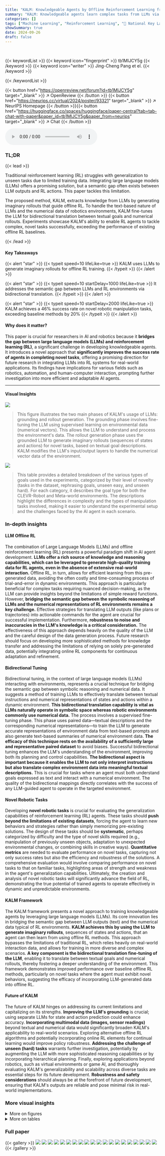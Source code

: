 ```yaml
---
title: "KALM: Knowledgeable Agents by Offline Reinforcement Learning from Large Language Model Rollouts"
summary: "KALM: Knowledgeable agents learn complex tasks from LLMs via offline RL using imaginary rollouts, significantly outperforming baselines."
categories: []
tags: ["Machine Learning", "Reinforcement Learning", "🏢 National Key Laboratory for Novel Software Technology, Nanjing University, China",]
showSummary: true
date: 2024-09-26
draft: false
---
```


<br>

{{< keywordList >}}
{{< keyword icon="fingerprint" >}} tb1MlJCY5g {{< /keyword >}}
{{< keyword icon="writer" >}} Jing-Cheng Pang et el. {{< /keyword >}}
 
{{< /keywordList >}}

{{< button href="https://openreview.net/forum?id=tb1MlJCY5g" target="_blank" >}}
↗ OpenReview
{{< /button >}}
{{< button href="https://neurips.cc/virtual/2024/poster/93321" target="_blank" >}}
↗ NeurIPS Homepage
{{< /button >}}{{< button href="https://huggingface.co/spaces/huggingface/paper-central?tab=tab-chat-with-paper&paper_id=tb1MlJCY5g&paper_from=neurips" target="_blank" >}}
↗ Chat
{{< /button >}}



<audio controls>
    <source src="https://ai-paper-reviewer.com/tb1MlJCY5g/podcast.wav" type="audio/wav">
    Your browser does not support the audio element.
</audio>


### TL;DR


{{< lead >}}

Traditional reinforcement learning (RL) struggles with generalization to unseen tasks due to limited training data.  Integrating large language models (LLMs) offers a promising solution, but a semantic gap often exists between LLM outputs and RL actions. This paper tackles this limitation. 

The proposed method, KALM, extracts knowledge from LLMs by generating imaginary rollouts that guide offline RL. To handle the text-based nature of LLMs and the numerical data of robotics environments, KALM fine-tunes the LLM for bidirectional translation between textual goals and numerical rollouts.  Experiments showcase KALM's ability to enable RL agents to tackle complex, novel tasks successfully, exceeding the performance of existing offline RL baselines.

{{< /lead >}}


#### Key Takeaways

{{< alert "star" >}}
{{< typeit speed=10 lifeLike=true >}} KALM uses LLMs to generate imaginary rollouts for offline RL training. {{< /typeit >}}
{{< /alert >}}

{{< alert "star" >}}
{{< typeit speed=10 startDelay=1000 lifeLike=true >}} It addresses the semantic gap between LLMs and RL environments via bidirectional translation. {{< /typeit >}}
{{< /alert >}}

{{< alert "star" >}}
{{< typeit speed=10 startDelay=2000 lifeLike=true >}} KALM achieves a 46% success rate on novel robotic manipulation tasks, exceeding baseline methods by 20% {{< /typeit >}}
{{< /alert >}}

#### Why does it matter?
This paper is crucial for researchers in AI and robotics because it **bridges the gap between large language models (LLMs) and reinforcement learning (RL)**, a significant challenge in developing knowledgeable agents.  It introduces a novel approach that **significantly improves the success rate of agents in completing novel tasks**, offering a promising direction for future research in integrating LLMs into RL systems for real-world applications. Its findings have implications for various fields such as robotics, automation, and human-computer interaction, prompting further investigation into more efficient and adaptable AI agents.

------
#### Visual Insights



![](https://ai-paper-reviewer.com/tb1MlJCY5g/figures_1_1.jpg)

> This figure illustrates the two main phases of KALM's usage of LLMs: grounding and rollout generation.  The grounding phase involves fine-tuning the LLM using supervised learning on environmental data (numerical vectors). This allows the LLM to understand and process the environment's data.  The rollout generation phase uses the grounded LLM to generate imaginary rollouts (sequences of states and actions) for novel tasks, based on textual goal descriptions.  KALM modifies the LLM's input/output layers to handle the numerical vector data of the environment.





![](https://ai-paper-reviewer.com/tb1MlJCY5g/tables_15_1.jpg)

> This table provides a detailed breakdown of the various types of goals used in the experiments, categorized by their level of novelty (tasks in the dataset, rephrasing goals, unseen easy, and unseen hard). For each category, it describes the goal type for both the CLEVR-Robot and Meta-world environments.  The descriptions highlight the differences in complexity and the types of manipulation tasks involved, making it easier to understand the experimental setup and the challenges faced by the AI agent in each scenario.





### In-depth insights


#### LLM Offline RL
The combination of Large Language Models (LLMs) and offline reinforcement learning (RL) presents a powerful paradigm shift in AI agent development.  **LLMs offer a rich source of knowledge and reasoning capabilities, which can be leveraged to generate high-quality training data for RL agents, even in the absence of extensive real-world interaction.** Offline RL, in turn, allows for efficient learning from this pre-generated data, avoiding the often costly and time-consuming process of trial-and-error in dynamic environments.  This approach is particularly beneficial for complex tasks requiring nuanced decision-making, as the LLM can provide insights beyond the limitations of simple reward functions. However, **bridging the semantic gap between the symbolic reasoning of LLMs and the numerical representations of RL environments remains a key challenge.** Effective strategies for translating LLM outputs (like plans or trajectories) into actionable commands for the agent are crucial for successful implementation.  Furthermore, **robustness to noise and inaccuracies in the LLM's knowledge is a critical consideration.**  The effectiveness of this approach depends heavily on the quality of the LLM and the careful design of the data generation process.  Future research should focus on developing more sophisticated methods for knowledge transfer and addressing the limitations of relying on solely pre-generated data, potentially integrating online RL components for continuous adaptation and refinement.

#### Bidirectional Tuning
Bidirectional tuning, in the context of large language models (LLMs) interacting with environments, represents a crucial technique for bridging the semantic gap between symbolic reasoning and numerical data.  It suggests a method of training LLMs to effectively translate between textual instructions and numerical representations of states and actions within a dynamic environment.  **This bidirectional translation capability is vital as LLMs naturally operate in symbolic space whereas robotic environments commonly use numerical data.** The process involves a supervised fine-tuning phase. This phase uses paired data—textual descriptions and the corresponding numerical representations—to train the LLM to generate accurate representations of environment data from text-based prompts and also generate text-based summaries of numerical environment data.  **The efficacy of this technique rests on the availability of a sufficiently large and representative paired dataset** to avoid biases. Successful bidirectional tuning enhances the LLM's understanding of the environment, improving both its planning and control capabilities.  **The bidirectional aspect is important because it enables the LLM to not only interpret instructions but also translate complex environment data into meaningful textual descriptions.**  This is crucial for tasks where an agent must both understand goals expressed as text and interact with a numerical environment. The quality of the bidirectional mappings directly correlates with the success of any LLM-guided agent to operate in the targeted environment.

#### Novel Robotic Tasks
Developing **novel robotic tasks** is crucial for evaluating the generalization capabilities of reinforcement learning (RL) agents.  These tasks should **push beyond the limitations of existing datasets**, forcing the agent to learn new behaviors and strategies rather than simply memorizing pre-existing solutions.  The design of these tasks should be **systematic**, perhaps categorized by difficulty and the type of novel skills required (e.g., manipulation of previously unseen objects, adaptation to unexpected environmental changes, or combining skills in creative ways).  **Quantitative metrics** are needed to evaluate performance on novel tasks, capturing not only success rates but also the efficiency and robustness of the solutions.  A comprehensive evaluation would involve comparing performance on novel tasks to that on familiar tasks, highlighting areas of strength and weakness in the agent's generalization capabilities.  Ultimately, the creation and analysis of novel robotic tasks will significantly advance the field of RL, demonstrating the true potential of trained agents to operate effectively in dynamic and unpredictable environments.

#### KALM Framework
The KALM framework presents a novel approach to training knowledgeable agents by leveraging large language models (LLMs).  Its core innovation lies in bridging the semantic gap between LLM outputs (text) and the numerical data typical of RL environments.  **KALM achieves this by using the LLM to generate imaginary rollouts**, sequences of states and actions, that an agent can then learn from using offline RL methods. This approach bypasses the limitations of traditional RL, which relies heavily on real-world interaction data, and allows for training in more diverse and complex scenarios. **A key component is the bidirectional translation fine-tuning of the LLM**, enabling it to translate between textual goals and numerical rollouts, thereby fostering a deeper understanding of the environment. This framework demonstrates improved performance over baseline offline RL methods, particularly on novel tasks where the agent must exhibit novel behaviors, suggesting the efficacy of incorporating LLM-generated data into offline RL.

#### Future of KALM
The future of KALM hinges on addressing its current limitations and capitalizing on its strengths. **Improving the LLM's grounding** is crucial; using separate LLMs for state and action prediction could enhance accuracy.  **Incorporating multimodal data (images, sensor readings)** beyond textual and numerical data would significantly broaden KALM's applicability to real-world scenarios.  Exploring alternative offline RL algorithms and potentially incorporating online RL elements for continual learning would improve policy robustness.  **Addressing the challenge of unseen (hard) tasks** warrants further investigation, potentially by augmenting the LLM with more sophisticated reasoning capabilities or by incorporating hierarchical planning.  Finally, exploring applications beyond robotics, such as virtual environments or game AI, and thoroughly evaluating KALM's generalizability and scalability across diverse tasks are essential steps for its future development.  **Robustness and safety considerations** should always be at the forefront of future development, ensuring that KALM's outputs are reliable and pose minimal risk in real-world implementations.


### More visual insights

<details>
<summary>More on figures
</summary>


![](https://ai-paper-reviewer.com/tb1MlJCY5g/figures_3_1.jpg)

> This figure illustrates the overall framework of the KALM method. Panel (A) shows the three key steps involved in training the agent: LLM grounding (fine-tuning the LLM with environmental data), rollout generation (using the LLM to generate imaginary rollouts for new tasks), and offline RL training. Panel (B) shows the adapted network architecture of the LLM, which has been modified to process both textual and environmental data.


![](https://ai-paper-reviewer.com/tb1MlJCY5g/figures_5_1.jpg)

> This figure visualizes the two robotic manipulation environments used in the paper's experiments: CLEVR-Robot and Meta-world.  CLEVR-Robot shows a simple setup where a robotic agent manipulates five colored balls to achieve a specific arrangement.  Meta-world depicts a more complex scenario with a Sawyer robot arm interacting with various objects, like doors, drawers, and other manipulanda.  These environments showcase the range of tasks used to evaluate the KALM model's performance.


![](https://ai-paper-reviewer.com/tb1MlJCY5g/figures_6_1.jpg)

> This figure compares the success rates of different offline reinforcement learning (RL) algorithms on four types of tasks with varying levels of difficulty: tasks from offline data, rephrasing goals, unseen (easy) goals, and unseen (hard) goals.  Each bar represents the average success rate of a particular RL algorithm, with and without the KALM method. Error bars show the standard deviation, indicating the reliability of the results.  The results illustrate that KALM significantly improves the success rate, especially on more challenging, unseen tasks.


![](https://ai-paper-reviewer.com/tb1MlJCY5g/figures_7_1.jpg)

> This figure compares the performance of KALM with two baseline methods: using LLM directly as a policy and Decision Transformer (DT).  The x-axis shows the type of task: rephrasing goals, unseen (easy), and unseen (hard). The y-axis represents the success rate. KALM significantly outperforms both baselines, especially on more complex, unseen tasks.


![](https://ai-paper-reviewer.com/tb1MlJCY5g/figures_8_1.jpg)

> This figure shows two examples of imaginary rollouts generated by the fine-tuned Large Language Model (LLM) in the KALM (Knowledgeable Agent from Language Model Rollouts) method.  The top row shows a robotic arm successfully navigating an obstacle (a wall) to reach a target object. The bottom row shows a successful arrangement of colored balls in a circle, using a specified ball as the center. These examples demonstrate the LLM's capacity to generate realistic and task-appropriate sequences of actions.


![](https://ai-paper-reviewer.com/tb1MlJCY5g/figures_8_2.jpg)

> The figure shows the accuracy of the LLM in explaining rollouts, comparing performance on seen and unseen prompts.  The x-axis represents the training epoch, and the y-axis represents the accuracy in percentage. The results indicate the model's ability to explain rollouts improves with training, though it is generally better at explaining seen rollouts.


![](https://ai-paper-reviewer.com/tb1MlJCY5g/figures_8_3.jpg)

> This figure shows the accuracy of the LLM in explaining rollouts.  The accuracy is measured by comparing keywords in the LLM's explanation to the ground truth.  The results demonstrate high accuracy (over 85%) for both seen and unseen prompts, indicating that the LLM effectively captures the meaning of rollouts.  The graph shows accuracy over training epochs, demonstrating improvement over time.


![](https://ai-paper-reviewer.com/tb1MlJCY5g/figures_23_1.jpg)

> This figure shows the training curves of different offline reinforcement learning methods on four types of goals: tasks in offline data, rephrasing goals, unseen (easy) goals, and unseen (hard) goals.  The x-axis represents the training epochs, and the y-axis shows the success rate (percentage) achieved by each method on each goal type. Error bars representing half standard deviation are included for each data point, indicating the variability in performance across multiple random runs.  The figure visually compares the performance of various offline RL algorithms with and without the incorporation of the KALM method, highlighting the improvements gained by using the proposed approach. It helps in understanding how KALM affects the learning progress and the ability of the agent to generalize to novel tasks.


![](https://ai-paper-reviewer.com/tb1MlJCY5g/figures_24_1.jpg)

> This figure shows additional examples of generated rollouts for rephrasing goal tasks, in both Meta-world and CLEVR-Robot environments.  The top row depicts a successful rollout in Meta-world where the robot arm navigates around a wall to reach a target object. The bottom row shows a successful rollout in CLEVR-Robot where the red ball is moved to the left of the blue ball. A failure case is also presented for each environment, highlighting situations where the LLM's rollout generation struggles with complex scenarios or ambiguous instructions.


![](https://ai-paper-reviewer.com/tb1MlJCY5g/figures_24_2.jpg)

> This figure shows additional examples of generated rollouts for rephrasing goal tasks in both Meta-world and CLEVR-Robot environments.  The top row illustrates a successful rollout in Meta-world where a robot arm opens a door, and the bottom row shows a successful rollout in CLEVR-Robot where the agent moves balls to the specified positions. A failure case is also shown for each environment, demonstrating situations where the LLM's generated rollout does not successfully complete the task.


![](https://ai-paper-reviewer.com/tb1MlJCY5g/figures_24_3.jpg)

> This figure shows additional examples of generated rollouts for rephrasing goal tasks, comparing successful and unsuccessful examples in both Meta-world and CLEVR-Robot environments.  The Meta-world examples illustrate the robot's manipulation of objects, while the CLEVR-Robot examples demonstrate the manipulation of colored balls. The figure showcases the LLM's ability to generate rollouts that align with the given goals, but also highlights cases where the LLM struggles to generate successful plans, particularly in complex scenarios.


![](https://ai-paper-reviewer.com/tb1MlJCY5g/figures_25_1.jpg)

> This figure shows additional examples of generated rollouts by the LLM for rephrasing goal tasks.  The top row shows successful rollouts for a Meta-world task (moving an object to a specific location), demonstrating the LLM's ability to generate a successful sequence of actions. The bottom row shows successful and failed rollouts for CLEVR-Robot tasks (repositioning colored balls). The failure example highlights that while the LLM can understand the goal, it may fail to generate a correct rollout if the initial state is not ideal.


![](https://ai-paper-reviewer.com/tb1MlJCY5g/figures_25_2.jpg)

> This figure shows additional examples of generated rollouts for rephrasing goal tasks in both Meta-world and CLEVR-Robot environments.  The top row displays successful rollouts where the robot arm successfully navigates to its goal despite obstacles. The bottom row shows unsuccessful attempts, highlighting the limitations of the LLM in complex scenarios, such as navigating through obstacles or accurately understanding a complex instruction.


![](https://ai-paper-reviewer.com/tb1MlJCY5g/figures_25_3.jpg)

> This figure shows two examples of imaginary rollouts generated by the fine-tuned large language model (LLM) for the CLEVR-Robot environment. The first example demonstrates the LLM's ability to generate a rollout that successfully moves a specific object to the desired location, even with an obstacle (wall) in the path. This showcases that the LLM understands the environment's dynamics and can plan accordingly. The second example demonstrates how the LLM can generate a rollout to arrange the balls in a circle around the green ball, even though this specific task was not present in the training data. This highlights the LLM's ability to generalize and perform tasks that require higher-level understanding and planning.


![](https://ai-paper-reviewer.com/tb1MlJCY5g/figures_25_4.jpg)

> This figure shows two examples of imaginary rollouts generated by the fine-tuned Large Language Model (LLM) in the KALM method. The first example (a) shows a robotic arm navigating around a wall to pick up an object; the second example (b) shows several colored balls being arranged in a circle around a central green ball.  These examples illustrate the LLM's ability to generate plausible and goal-oriented sequences of actions and states, even for tasks or situations not explicitly present in its training data.


![](https://ai-paper-reviewer.com/tb1MlJCY5g/figures_25_5.jpg)

> This figure shows two examples of imaginary rollouts generated by the fine-tuned Large Language Model (LLM) in the KALM method.  The top example depicts a robotic arm successfully navigating a wall to reach its goal. The bottom example shows the LLM's ability to generate rollouts for a complex task of arranging multiple balls around a central green ball according to a specific pattern. These examples highlight the LLM's ability to generate meaningful and physically realistic rollouts.


![](https://ai-paper-reviewer.com/tb1MlJCY5g/figures_25_6.jpg)

> This figure shows two examples of imaginary rollouts generated by the fine-tuned Large Language Model (LLM) in the KALM method. The first example demonstrates a successful rollout in the Meta-world environment where the robot successfully navigates around a wall to reach a target location. The second example shows a successful rollout in the CLEVR-Robot environment where the robot successfully arranges multiple balls according to a complex goal description. These examples illustrate the LLM's ability to generate realistic and diverse rollouts for novel tasks.


![](https://ai-paper-reviewer.com/tb1MlJCY5g/figures_26_1.jpg)

> This figure shows additional examples of generated rollouts for rephrasing goal tasks in both Meta-world and CLEVR-Robot environments.  In Meta-world, the successful example demonstrates the robot arm moving to grasp an object, navigating around an obstacle (a wall). The failed example shows an issue where the robot doesn't seem to correctly interpret the goal of opening a closed window. In CLEVR-Robot, the successful example illustrates a robot manipulating colored balls according to a given goal (moving one ball in front of another). The failed example shows a case where the robot's actions don't completely align with the desired outcome.


![](https://ai-paper-reviewer.com/tb1MlJCY5g/figures_26_2.jpg)

> This figure shows two examples of imaginary rollouts generated by the fine-tuned Large Language Model (LLM) for unseen (hard) tasks in the CLEVR-Robot and Meta-world environments.  The top row displays a successful rollout in CLEVR-Robot where the LLM arranges colored balls around a green ball to form a circle, even though this task was not in the training data.  The bottom row shows a successful rollout in Meta-world where the robotic arm successfully interacts with objects and navigates around obstacles to accomplish a goal that was not in the training data.


![](https://ai-paper-reviewer.com/tb1MlJCY5g/figures_27_1.jpg)

> This figure shows the accuracy of the LLM in generating states and actions for unseen (easy) tasks during the training process. The x-axis represents the training epochs, and the y-axis represents the match rate (percentage) of generated states and actions against the labeled goals.  The results indicate a relatively constant action generation accuracy, suggesting consistent ability to generate actions. However, the state generation accuracy improves over epochs, showing learning and better alignment with the goals.


</details>




<details>
<summary>More on tables
</summary>


![](https://ai-paper-reviewer.com/tb1MlJCY5g/tables_21_1.jpg)
> This table lists the hyperparameters used in the KALM method and baseline methods for comparison.  The hyperparameters cover discount factor, batch size, learning rate (LR), imitation weight (for BC), conservative weight (for CQL), alpha (for TD3+BC), and lambda (for AWAC).  The feature extractor network architecture is also specified.  Consistent hyperparameters are used for fair comparison across different offline RL algorithms.

![](https://ai-paper-reviewer.com/tb1MlJCY5g/tables_27_1.jpg)
> This table shows the percentage of unrealistic transitions in the generated imaginary rollouts for the CLEVR-Robot environment.  It categorizes these unrealistic transitions into two types: 'Out of workbench' and 'Exceed dynamics limits'.  'Out of workbench' refers to instances where the object's position in the rollout is outside the bounds of the workbench. 'Exceed dynamics limits' refers to instances where the changes in object position between consecutive steps in the rollout violate the physical constraints of the environment.

![](https://ai-paper-reviewer.com/tb1MlJCY5g/tables_27_2.jpg)
> This table shows the percentage of unrealistic transitions in the imaginary rollouts generated by the LLM for different types of tasks in the Meta-world environment.  The unrealistic transitions are categorized into four types:  objects floating in the air, objects outside the workbench area, implausible object poses (e.g., physically impossible joint angles), and exceeding the dynamic limits between consecutive steps.  These statistics provide insights into the quality and plausibility of the LLM-generated rollouts for different task difficulty levels. Higher percentages indicate a lower quality of generated rollouts.

![](https://ai-paper-reviewer.com/tb1MlJCY5g/tables_28_1.jpg)
> This table lists the hyperparameters used in the KALM method and the baseline methods.  It includes values for discount factor, batch size, learning rate (LR), and other relevant parameters for each algorithm (BC, CQL, TD3+BC, AWAC).  The table shows the settings used for both the offline RL training and the LLM fine-tuning process, highlighting the consistency in hyperparameter settings across different algorithms.

</details>




### Full paper

{{< gallery >}}
<img src="https://ai-paper-reviewer.com/tb1MlJCY5g/1.png" class="grid-w50 md:grid-w33 xl:grid-w25" />
<img src="https://ai-paper-reviewer.com/tb1MlJCY5g/2.png" class="grid-w50 md:grid-w33 xl:grid-w25" />
<img src="https://ai-paper-reviewer.com/tb1MlJCY5g/3.png" class="grid-w50 md:grid-w33 xl:grid-w25" />
<img src="https://ai-paper-reviewer.com/tb1MlJCY5g/4.png" class="grid-w50 md:grid-w33 xl:grid-w25" />
<img src="https://ai-paper-reviewer.com/tb1MlJCY5g/5.png" class="grid-w50 md:grid-w33 xl:grid-w25" />
<img src="https://ai-paper-reviewer.com/tb1MlJCY5g/6.png" class="grid-w50 md:grid-w33 xl:grid-w25" />
<img src="https://ai-paper-reviewer.com/tb1MlJCY5g/7.png" class="grid-w50 md:grid-w33 xl:grid-w25" />
<img src="https://ai-paper-reviewer.com/tb1MlJCY5g/8.png" class="grid-w50 md:grid-w33 xl:grid-w25" />
<img src="https://ai-paper-reviewer.com/tb1MlJCY5g/9.png" class="grid-w50 md:grid-w33 xl:grid-w25" />
<img src="https://ai-paper-reviewer.com/tb1MlJCY5g/10.png" class="grid-w50 md:grid-w33 xl:grid-w25" />
<img src="https://ai-paper-reviewer.com/tb1MlJCY5g/11.png" class="grid-w50 md:grid-w33 xl:grid-w25" />
<img src="https://ai-paper-reviewer.com/tb1MlJCY5g/12.png" class="grid-w50 md:grid-w33 xl:grid-w25" />
<img src="https://ai-paper-reviewer.com/tb1MlJCY5g/13.png" class="grid-w50 md:grid-w33 xl:grid-w25" />
<img src="https://ai-paper-reviewer.com/tb1MlJCY5g/14.png" class="grid-w50 md:grid-w33 xl:grid-w25" />
<img src="https://ai-paper-reviewer.com/tb1MlJCY5g/15.png" class="grid-w50 md:grid-w33 xl:grid-w25" />
<img src="https://ai-paper-reviewer.com/tb1MlJCY5g/16.png" class="grid-w50 md:grid-w33 xl:grid-w25" />
<img src="https://ai-paper-reviewer.com/tb1MlJCY5g/17.png" class="grid-w50 md:grid-w33 xl:grid-w25" />
<img src="https://ai-paper-reviewer.com/tb1MlJCY5g/18.png" class="grid-w50 md:grid-w33 xl:grid-w25" />
<img src="https://ai-paper-reviewer.com/tb1MlJCY5g/19.png" class="grid-w50 md:grid-w33 xl:grid-w25" />
<img src="https://ai-paper-reviewer.com/tb1MlJCY5g/20.png" class="grid-w50 md:grid-w33 xl:grid-w25" />
{{< /gallery >}}